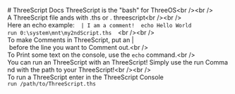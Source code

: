  
 ​#​ ​ThreeScript Docs 
 ​ThreeScript is the "bash" for ThreeOS 
 ​<br /><br /> 
 ​A ThreeScript file ands with .ths or . threescript 
 ​<br /><br /> 
 ​Here an echo example: 
 ​``` 
 ​| I am a comment! 
 ​echo Hello World 
 ​run 0:\system\mnt\my2ndScript.ths 
 ​``` 
 ​<br /><br /> 
 ​To make Comments in ThreeScript, put an | before the line you want to Comment out. 
 ​<br /> 
 ​To Print some text on the console, use the ​`echo`​ command. 
 ​<br /> 
 ​You can run an ThreeScript with an ThreeScript! Simply use the run Command with the path to your ThreeScript! 
 ​<br /><br /> 
 ​To run a ThreeScript enter in the ThreeScript Console ​`run /path/to/ThreeScript.ths`
